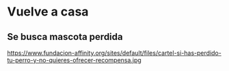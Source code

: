 #  Vuelve a  casa
##  Se busca mascota perdida
https://www.fundacion-affinity.org/sites/default/files/cartel-si-has-perdido-tu-perro-y-no-quieres-ofrecer-recompensa.jpg
